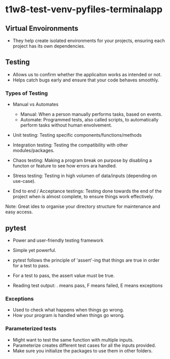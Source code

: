 # t1w8-test-venv-pyfiles-terminalapp

## Virtual Envoironments
- They help create isolated environments for your projects, ensuring each project has its own dependencies.

## Testing
- Allows us to confirm whether the applicaiton works as intended or not.
- Helps catch bugs early and ensure that your code behaves smoothly.

### Types of Testing
- Manual vs Automates

    - Manual: When a person manually performs tasks, based on events.
    - Automate: Programmed tests, also called scripts, to automatically perform tasks without human envolvement.

- Unit testing: Testing specific components/functions/methods
- Integration testing: Testing the compatibility with other modules/packages.
- Chaos testing: Making a program break on purpose by disabling a functon or feature to see how errors ara handled.
- Stress testing: Testing in high volumen of data/inputs (depending on use-case).
- End to end / Acceptance testings: Testing done towards the end of the project when is almost complete, to ensure things work effectively.

Note: Great ides to organise your directory structure for maintenance and easy access.

## pytest
- Power and user-friendly testing framework
- Simple yet powerful.
- pytest follows the principle of 'assert'-ing that things are true in order for a test to pass.
- For a test to pass, the assert value must be true.

- Reading test output: . means pass, F means failed, E means exceptions

### Exceptions
- Used to check what happens when things go wrong.
- How your program is handled when things go wrong.

### Parameterized tests
- Might want to test the same function with multiple inputs.
- Parameterize creates different test cases for all the inputs provided.
- Make sure you initialize the packages to use them in other folders.
